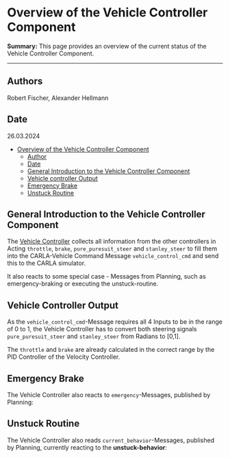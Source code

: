 # Overview of the Vehicle Controller Component

**Summary:** This page provides an overview of the current status of the Vehicle Controller Component.

---

## Authors

Robert Fischer, Alexander Hellmann



## Date

26.03.2024

<!-- TOC -->
- [Overview of the Vehicle Controller Component](#overview-of-the-vehicle-controller-component)
  - [Author](#author)
  - [Date](#date)
  - [General Introduction to the Vehicle Controller Component](#general-introduction-to-the-vehicle-controller-component)
  - [Vehicle controller Output](#vehicle-controller-output)
  - [Emergency Brake](#emergency-brake)
  - [Unstuck Routine](#unstuck-routine)
<!-- TOC -->

## General Introduction to the Vehicle Controller Component

The [Vehicle Controller](../../code/acting/src/acting/vehicle_controller.py) collects all information from the other controllers in Acting ```throttle```, ```brake```, ```pure_puresuit_steer``` and ```stanley_steer``` to fill them into the CARLA-Vehicle Command Message ```vehicle_control_cmd``` and send this to the CARLA simulator.

It also reacts to some special case - Messages from Planning, such as emergency-braking or executing the unstuck-routine.

## Vehicle Controller Output

As the ```vehicle_control_cmd```-Message requires all 4 Inputs to be in the range of 0 to 1, the Vehicle Controller has to convert both steering signals ```pure_puresuit_steer``` and ```stanley_steer``` from Radians to [0,1].

The ```throttle``` and ```brake``` are already calculated in the correct range by the PID Controller of the Velocity Controller.

## Emergency Brake

The Vehicle Controller also reacts to ```emergency```-Messages, published by Planning:

## Unstuck Routine

The Vehicle Controller also reads ```current_behavior```-Messages, published by Planning, currently reacting to the **unstuck-behavior**:
